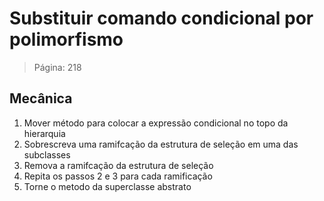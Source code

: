 # Substituir comando condicional por polimorfismo #

> Página: 218

## Mecânica ##

1. Mover método para colocar a expressão condicional no topo da hierarquia
2. Sobrescreva uma ramifcação da estrutura de seleção em uma das subclasses
3. Remova a ramifcação da estrutura de seleção
4. Repita os passos 2 e 3 para cada ramificação
5. Torne o metodo da superclasse abstrato